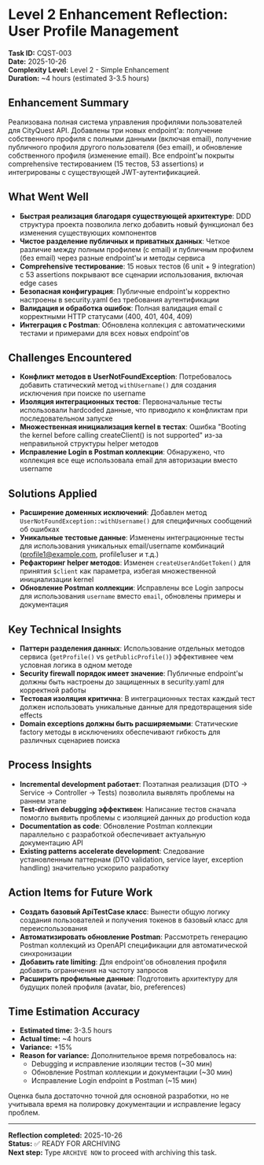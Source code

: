 # Level 2 Enhancement Reflection: User Profile Management

**Task ID:** CQST-003  
**Date:** 2025-10-26  
**Complexity Level:** Level 2 - Simple Enhancement  
**Duration:** ~4 hours (estimated 3-3.5 hours)

## Enhancement Summary

Реализована полная система управления профилями пользователей для CityQuest API. Добавлены три новых endpoint'а: получение собственного профиля с полными данными (включая email), получение публичного профиля другого пользователя (без email), и обновление собственного профиля (изменение email). Все endpoint'ы покрыты comprehensive тестированием (15 тестов, 53 assertions) и интегрированы с существующей JWT-аутентификацией.

## What Went Well

- **Быстрая реализация благодаря существующей архитектуре**: DDD структура проекта позволила легко добавить новый функционал без изменения существующих компонентов
- **Чистое разделение публичных и приватных данных**: Четкое различие между полным профилем (с email) и публичным профилем (без email) через разные endpoint'ы и методы сервиса
- **Comprehensive тестирование**: 15 новых тестов (6 unit + 9 integration) с 53 assertions покрывают все сценарии использования, включая edge cases
- **Безопасная конфигурация**: Публичные endpoint'ы корректно настроены в security.yaml без требования аутентификации
- **Валидация и обработка ошибок**: Полная валидация email с корректными HTTP статусами (400, 401, 404, 409)
- **Интеграция с Postman**: Обновлена коллекция с автоматическими тестами и примерами для всех новых endpoint'ов

## Challenges Encountered

- **Конфликт методов в UserNotFoundException**: Потребовалось добавить статический метод `withUsername()` для создания исключения при поиске по username
- **Изоляция интеграционных тестов**: Первоначальные тесты использовали hardcoded данные, что приводило к конфликтам при последовательном запуске
- **Множественная инициализация kernel в тестах**: Ошибка "Booting the kernel before calling createClient() is not supported" из-за неправильной структуры helper методов
- **Исправление Login в Postman коллекции**: Обнаружено, что коллекция все еще использовала email для авторизации вместо username

## Solutions Applied

- **Расширение доменных исключений**: Добавлен метод `UserNotFoundException::withUsername()` для специфичных сообщений об ошибках
- **Уникальные тестовые данные**: Изменены интеграционные тесты для использования уникальных email/username комбинаций (profile1@example.com, profile1user и т.д.)
- **Рефакторинг helper методов**: Изменен `createUserAndGetToken()` для принятия `$client` как параметра, избегая множественной инициализации kernel
- **Обновление Postman коллекции**: Исправлены все Login запросы для использования `username` вместо `email`, обновлены примеры и документация

## Key Technical Insights

- **Паттерн разделения данных**: Использование отдельных методов сервиса (`getProfile()` vs `getPublicProfile()`) эффективнее чем условная логика в одном методе
- **Security firewall порядок имеет значение**: Публичные endpoint'ы должны быть настроены до защищенных в security.yaml для корректной работы
- **Тестовая изоляция критична**: В интеграционных тестах каждый тест должен использовать уникальные данные для предотвращения side effects
- **Domain exceptions должны быть расширяемыми**: Статические factory методы в исключениях обеспечивают гибкость для различных сценариев поиска

## Process Insights

- **Incremental development работает**: Поэтапная реализация (DTO → Service → Controller → Tests) позволила выявлять проблемы на раннем этапе
- **Test-driven debugging эффективен**: Написание тестов сначала помогло выявить проблемы с изоляцией данных до production кода
- **Documentation as code**: Обновление Postman коллекции параллельно с разработкой обеспечивает актуальную документацию API
- **Existing patterns accelerate development**: Следование установленным паттернам (DTO validation, service layer, exception handling) значительно ускорило разработку

## Action Items for Future Work

- **Создать базовый ApiTestCase класс**: Вынести общую логику создания пользователей и получения токенов в базовый класс для переиспользования
- **Автоматизировать обновление Postman**: Рассмотреть генерацию Postman коллекций из OpenAPI спецификации для автоматической синхронизации
- **Добавить rate limiting**: Для endpoint'ов обновления профиля добавить ограничения на частоту запросов
- **Расширить профильные данные**: Подготовить архитектуру для будущих полей профиля (avatar, bio, preferences)

## Time Estimation Accuracy

- **Estimated time:** 3-3.5 hours
- **Actual time:** ~4 hours  
- **Variance:** +15%
- **Reason for variance:** Дополнительное время потребовалось на:
  - Debugging и исправление изоляции тестов (~30 мин)
  - Обновление Postman коллекции и документации (~30 мин)
  - Исправление Login endpoint в Postman (~15 мин)

Оценка была достаточно точной для основной разработки, но не учитывала время на полировку документации и исправление legacy проблем.

---

**Reflection completed:** 2025-10-26  
**Status:** ✅ READY FOR ARCHIVING  
**Next step:** Type `ARCHIVE NOW` to proceed with archiving this task.
